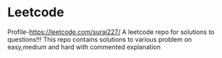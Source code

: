 # Leetcode
Profile-https://leetcode.com/suraj227/
A leetcode repo for solutions to questions!!!
This repo contains solutions to various problem on easy,medium and hard with commented explanation
